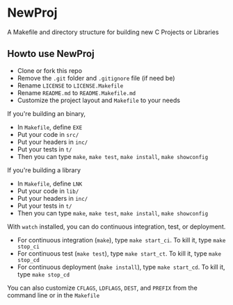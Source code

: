# NewProj #

A Makefile and directory structure for building new C Projects or Libraries

## Howto use NewProj ##

* Clone or fork this repo
* Remove the `.git` folder and `.gitignore` file (if need be)
* Rename `LICENSE` to `LICENSE.Makefile`
* Rename `README.md` to `README.Makefile.md`
* Customize the project layout and `Makefile` to your needs

If you're building an binary,
* In `Makefile`, define `EXE`
* Put your code in `src/`
* Put your headers in `inc/`
* Put your tests in `t/`
* Then you can type `make`, `make test`, `make install`, `make showconfig`

If you're building a library
* In `Makefile`, define `LNK`
* Put your code in `lib/`
* Put your headers in `inc/`
* Put your tests in `t/`
* Then you can type `make`, `make test`, `make install`, `make showconfig`

With `watch` installed, you can do continuous integration, test, or deployment.
* For continuous integration (`make`), type `make start_ci`.  To kill it, type `make stop_ci`
* For continuous test (`make test`), type `make start_ct`.  To kill it, type `make stop_cd`
* For continuous deployment (`make install`), type `make start_cd`.  To kill it, type `make stop_cd`

You can also customize `CFLAGS`, `LDFLAGS`, `DEST`, and `PREFIX` from the command line or in the `Makefile`
